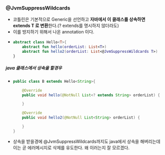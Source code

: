 ### @JvmSuppressWildcards
* 코틀린은 기본적으로 Generic을 선언하고 **자바에서 이 클래스를 상속하면 extends T 로 변환**한다.(? extends를 명시하지 않더라도)
* 이를 방지하기 위해서 나온 annotation 이다.
* ```kotlin
  abstract class Hello<T>{
      abstract fun hello(orderList: List<T>)
      abstract fun hello2(orderList: List<@JvmSuppressWildcards T>)
  }
##### java 클래스에서 상속을 할경우
* ```java
  public class B extends Hello<String>{

      @Override
      public void hello(@NotNull List<? extends String> orderList) {

      }

      @Override
      public void hello2(@NotNull List<String> orderList) {

      }
  }
* 상속을 받을경에 @JvmSuppressWildcards까지도 java에서 상속을 해버리는데 이는 곧 에러메시지로 삭제를 유도한다. 왜 이러는지 잘 모르겠다.
